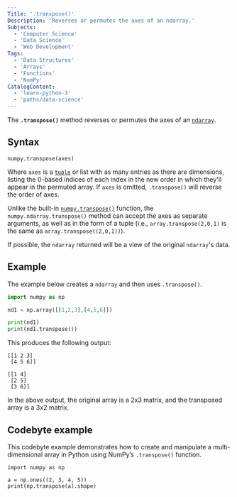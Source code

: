 ```yaml
---
Title: '.transpose()'
Description: 'Reverses or permutes the axes of an ndarray.'
Subjects:
  - 'Computer Science'
  - 'Data Science'
  - 'Web Development'
Tags:
  - 'Data Structures'
  - 'Arrays'
  - 'Functions'
  - 'NumPy'
CatalogContent:
  - 'learn-python-3'
  - 'paths/data-science'
---
```


The **`.transpose()`** method reverses or permutes the axes of an [`ndarray`](https://www.codecademy.com/resources/docs/numpy/ndarray).

## Syntax

```pseudo
numpy.transpose(axes)
```

Where `axes` is a [`tuple`](https://www.codecademy.com/resources/docs/python/tuples) or list with as many entries as there are dimensions, listing the 0-based indices of each index in the new order in which they'll appear in the permuted array. If `axes` is omitted, `.transpose()` will reverse the order of axes.

Unlike the built-in [`numpy.transpose()`](https://www.codecademy.com/resources/docs/numpy/built-in-functions/transpose) function, the `numpy.ndarray.transpose()` method can accept the axes as separate arguments, as well as in the form of a tuple (i.e., `array.transpose(2,0,1)` is the same as `array.transpose((2,0,1))`).

If possible, the `ndarray` returned will be a view of the original `ndarray`'s data.

## Example

The example below creates a `ndarray` and then uses `.transpose()`.

```py
import numpy as np

nd1 = np.array([[1,2,3],[4,5,6]])

print(nd1)
print(nd1.transpose())
```

This produces the following output:

```shell
[[1 2 3]
 [4 5 6]]

[[1 4]
 [2 5]
 [3 6]]
```

In the above output, the original array is a 2x3 matrix, and the transposed array is a 3x2 matrix.

## Codebyte example

This codebyte example demonstrates how to create and manipulate a multi-dimensional array in Python using NumPy’s `.transpose()` function.

```codebyte/python
import numpy as np

a = np.ones((2, 3, 4, 5))
print(np.transpose(a).shape)
